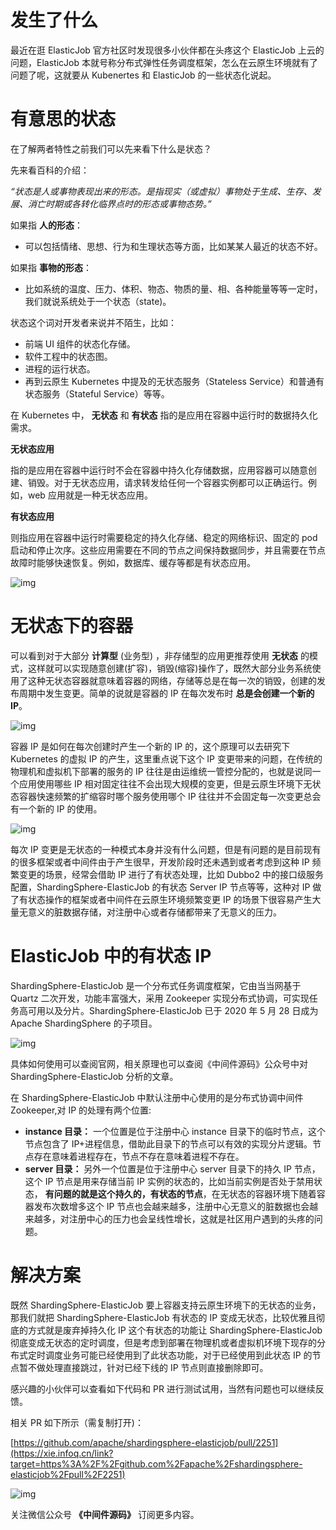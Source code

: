# 发生了什么

最近在逛 ElasticJob 官方社区时发现很多小伙伴都在头疼这个 ElasticJob 上云的问题，ElasticJob 本就号称分布式弹性任务调度框架，怎么在云原生环境就有了问题了呢，这就要从 Kubenertes 和 ElasticJob 的一些状态化说起。

# 有意思的状态

在了解两者特性之前我们可以先来看下什么是状态？

先来看百科的介绍：

*“状态是人或事物表现出来的形态。是指现实（或虚拟）事物处于生成、生存、发展、消亡时期或各转化临界点时的形态或事物态势。”*

如果指 **人的形态**：

- 可以包括情绪、思想、行为和生理状态等方面，比如某某人最近的状态不好。

如果指 **事物的形态**：

- 比如系统的温度、压力、体积、物态、物质的量、相、各种能量等等一定时，我们就说系统处于一个状态（state)。

状态这个词对开发者来说并不陌生，比如：

- 前端 UI 组件的状态化存储。
- 软件工程中的状态图。
- 进程的运行状态。
- 再到云原生 Kubernetes 中提及的无状态服务（Stateless Service）和普通有状态服务（Stateful Service）等等。

在 Kubernetes 中， **无状态** 和 **有状态** 指的是应用在容器中运行时的数据持久化需求。

**无状态应用**

指的是应用在容器中运行时不会在容器中持久化存储数据，应用容器可以随意创建、销毁。对于无状态应用，请求转发给任何一个容器实例都可以正确运行。例如，web 应用就是一种无状态应用。

**有状态应用**

则指应用在容器中运行时需要稳定的持久化存储、稳定的网络标识、固定的 pod 启动和停止次序。这些应用需要在不同的节点之间保持数据同步，并且需要在节点故障时能够快速恢复。例如，数据库、缓存等都是有状态应用。

![img](https://i-blog.csdnimg.cn/blog_migrate/bbd3d2a30c50fba4591f5cbb55c3eaaf.png)

# 无状态下的容器

可以看到对于大部分 **计算型** (业务型) ，非存储型的应用更推荐使用 **无状态** 的模式，这样就可以实现随意创建(扩容)，销毁(缩容)操作了，既然大部分业务系统使用了这种无状态容器就意味着容器的网络，存储等总是在每一次的销毁，创建的发布周期中发生变更。简单的说就是容器的 IP 在每次发布时 **总是会创建一个新的 IP**。

![img](https://i-blog.csdnimg.cn/blog_migrate/32f55d3c73d9250278844055671b0f90.png)

容器 IP 是如何在每次创建时产生一个新的 IP 的，这个原理可以去研究下 Kubernetes 的虚拟 IP 的产生，这里重点说下这个 IP 变更带来的问题，在传统的物理机和虚拟机下部署的服务的 IP 往往是由运维统一管控分配的，也就是说同一个应用使用哪些 IP 相对固定往往不会出现大规模的变更，但是云原生环境下无状态容器快速频繁的扩缩容时哪个服务使用哪个 IP 往往并不会固定每一次变更总会有一个新的 IP 的使用。

![img](https://i-blog.csdnimg.cn/blog_migrate/73c5b274daa2937d27ebb69b708f8c8a.png)

每次 IP 变更是无状态的一种模式本身并没有什么问题，但是有问题的是目前现有的很多框架或者中间件由于产生很早，开发阶段时还未遇到或者考虑到这种 IP 频繁变更的场景，经常会借助 IP 进行了有状态处理，比如 Dubbo2 中的接口级服务配置，ShardingSphere-ElasticJob 的有状态 Server IP 节点等等，这种对 IP 做了有状态操作的框架或者中间件在云原生环境频繁变更 IP 的场景下很容易产生大量无意义的脏数据存储，对注册中心或者存储都带来了无意义的压力。

# ElasticJob 中的有状态 IP

ShardingSphere-ElasticJob 是一个分布式任务调度框架，它由当当网基于 Quartz 二次开发，功能丰富强大，采用 Zookeeper 实现分布式协调，可实现任务高可用以及分片。ShardingSphere-ElasticJob 已于 2020 年 5 月 28 日成为 Apache ShardingSphere 的子项目。

![img](https://i-blog.csdnimg.cn/blog_migrate/40da1f5612da67c49bb4110de08260f7.png)

具体如何使用可以查阅官网，相关原理也可以查阅《中间件源码》公众号中对 ShardingSphere-ElasticJob 分析的文章。

在 ShardingSphere-ElasticJob 中默认注册中心使用的是分布式协调中间件 Zookeeper,对 IP 的处理有两个位置:

- **instance 目录：** 一个位置是位于注册中心 instance 目录下的临时节点，这个节点包含了 IP+进程信息，借助此目录下的节点可以有效的实现分片逻辑。节点存在意味着进程存在，节点不存在意味着进程不存在。
- **server 目录：** 另外一个位置是位于注册中心 server 目录下的持久 IP 节点，这个 IP 节点是用来存储当前 IP 实例的状态的，比如当前实例是否处于禁用状态， **有问题的就是这个持久的，有状态的节点**，在无状态的容器环境下随着容器发布次数增多这个 IP 节点也会越来越多，注册中心无意义的脏数据也会越来越多，对注册中心的压力也会呈线性增长，这就是社区用户遇到的头疼的问题。

# 解决方案

既然 ShardingSphere-ElasticJob 要上容器支持云原生环境下的无状态的业务，那我们就把 ShardingSphere-ElasticJob 有状态的 IP 变成无状态，比较优雅且彻底的方式就是废弃掉持久化 IP 这个有状态的功能让 ShardingSphere-ElasticJob 彻底变成无状态的定时调度，但是考虑到部署在物理机或者虚拟机环境下现存的分布式定时调度业务可能已经使用到了此状态功能，对于已经使用到此状态 IP 的节点暂不做处理直接跳过，针对已经下线的 IP 节点则直接删除即可。

感兴趣的小伙伴可以查看如下代码和 PR 进行测试试用，当然有问题也可以继续反馈。

相关 PR 如下所示（需复制打开)：

[https://github.com/apache/shardingsphere-elasticjob/pull/2251](https://xie.infoq.cn/link?target=https%3A%2F%2Fgithub.com%2Fapache%2Fshardingsphere-elasticjob%2Fpull%2F2251)

![img](https://i-blog.csdnimg.cn/blog_migrate/118e1fbe567a53bccaff259bbc7babfe.png)

关注微信公众号  **《中间件源码》**  订阅更多内容。